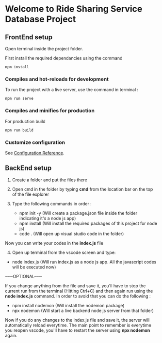 # Welcome to Ride Sharing Service Database Project



## FrontEnd setup

Open terminal inside the project folder.

First install the required dependancies using the command

```
npm install
```

### Compiles and hot-reloads for development

To run the project with a live server, use the command in terminal :

```
npm run serve
```

### Compiles and minifies for production

For production build

```
npm run build
```

### Customize configuration

See [Configuration Reference](https://cli.vuejs.org/config/).



## BackEnd setup


1. Create a folder and put the files there

2. Open cmd in the folder by typing **cmd** from the location bar on the top of the file explorer

3. Type the following commands in order :

   - npm init -y (Will create a package.json file inside the folder indicating it's a node js app)
   - npm install (Will install the required packages of this project for node js)
   - code . (Will open up visual studio code in the folder)

Now you can write your codes in the **index.js** file

4. Open up terminal from the vscode screen and type:

- node index.js (Will run index.js as a node js app. All the javascript codes will be executed now)

----OPTIONAL----

If you change anything from the file and save it, you'll have to stop the current run from the terminal (Hitting Ctrl+C)
and then again run using the **node index.js** command.
In order to avoid that you can do the following :

- npm install nodemon (Will install the nodemon package)
- npx nodemon (Will start a live backend node js server from that folder)

Now if you do any changes to the index.js file and save it, the server will automatically reload everytime.
The main point to remember is everytime you reopen vscode, you'll have to restart the server using **npx nodemon** again.
